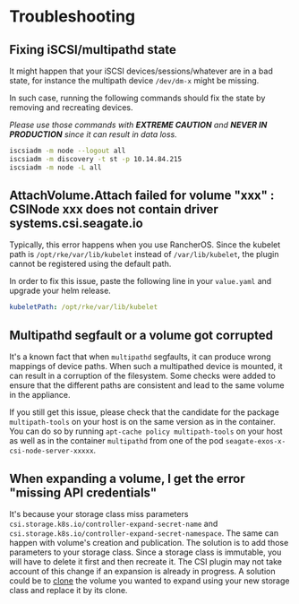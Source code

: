 # Troubleshooting

## Fixing iSCSI/multipathd state

It might happen that your iSCSI devices/sessions/whatever are in a bad state, for instance the multipath device `/dev/dm-x` might be missing.

In such case, running the following commands should fix the state by removing and recreating devices.

*Please use those commands with **EXTREME CAUTION** and **NEVER IN PRODUCTION** since it can result in data loss.*

```sh
iscsiadm -m node --logout all
iscsiadm -m discovery -t st -p 10.14.84.215
iscsiadm -m node -L all
```

## AttachVolume.Attach failed for volume "xxx" : CSINode xxx does not contain driver systems.csi.seagate.io

Typically, this error happens when you use RancherOS. Since the kubelet path is `/opt/rke/var/lib/kubelet` instead of `/var/lib/kubelet`, the plugin cannot be registered using the default path.

In order to fix this issue, paste the following line in your `value.yaml` and upgrade your helm release.

```yaml
kubeletPath: /opt/rke/var/lib/kubelet
```

## Multipathd segfault or a volume got corrupted

It's a known fact that when `multipathd` segfaults, it can produce wrong mappings of device paths. When such a multipathed device is mounted, it can result in a corruption of the filesystem. Some checks were added to ensure that the different paths are consistent and lead to the same volume in the appliance.

If you still get this issue, please check that the candidate for the package `multipath-tools` on your host is on the same version as in the container. You can do so by running `apt-cache policy multipath-tools` on your host as well as in the container `multipathd` from one of the pod `seagate-exos-x-csi-node-server-xxxxx`.

## When expanding a volume, I get the error "missing API credentials"

It's because your storage class miss parameters `csi.storage.k8s.io/controller-expand-secret-name` and `csi.storage.k8s.io/controller-expand-secret-namespace`. The same can happen with volume's creation and publication. The solution is to add those parameters to your storage class. Since a storage class is immutable, you will have to delete it first and then recreate it. The CSI plugin may not take account of this change if an expansion is already in progress. A solution could be to [clone](./volume-snapshots.md#clone-a-volume) the volume you wanted to expand using your new storage class and replace it by its clone.
